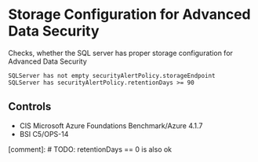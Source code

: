 # Storage Configuration for Advanced Data Security

Checks, whether the SQL server has proper storage configuration for Advanced Data Security

```ccl
SQLServer has not empty securityAlertPolicy.storageEndpoint
SQLServer has securityAlertPolicy.retentionDays >= 90
```

## Controls

* CIS Microsoft Azure Foundations Benchmark/Azure 4.1.7
* BSI C5/OPS-14

[comment]: # TODO: retentionDays == 0 is also ok
